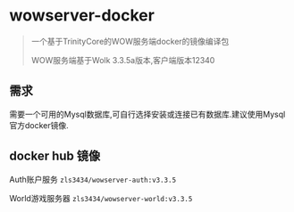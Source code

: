 # wowserver-docker

> 一个基于TrinityCore的WOW服务端docker的镜像编译包
> 
> WOW服务端基于Wolk 3.3.5a版本,客户端版本12340

## 需求

需要一个可用的Mysql数据库,可自行选择安装或连接已有数据库.建议使用Mysql官方docker镜像.

## docker hub 镜像

Auth账户服务 `zls3434/wowserver-auth:v3.3.5`

World游戏服务器 `zls3434/wowserver-world:v3.3.5`
